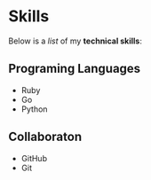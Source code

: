 # Skills

Below is a _list_ of my **technical skills**:

## Programing Languages
- Ruby
- Go
- Python

## Collaboraton
- GitHub
- Git

